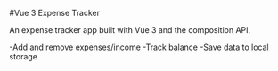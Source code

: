 #Vue 3 Expense Tracker

An expense tracker app built with Vue 3 and the composition API.

-Add and remove expenses/income
-Track balance
-Save data to local storage
